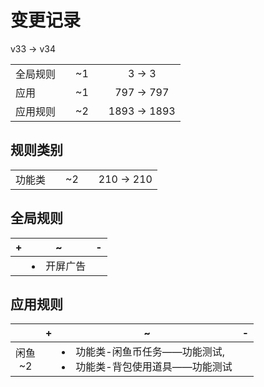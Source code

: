 # 变更记录

v33 -> v34

||||||
|-|:-:|:-:|:-:|:-:|
|全局规则||~1||3 -> 3|
|应用||~1||797 -> 797|
|应用规则||~2||1893 -> 1893|

## 规则类别

||||||
|-|:-:|:-:|:-:|:-:|
|功能类||~2||210 -> 210|

## 全局规则

|+|~|-|
|-|-|-|
||<li>开屏广告||

## 应用规则

||+|~|-|
|:-:|-|-|-|
|闲鱼<br>~2||<li>功能类-闲鱼币任务——功能测试,<li>功能类-背包使用道具——功能测试||
